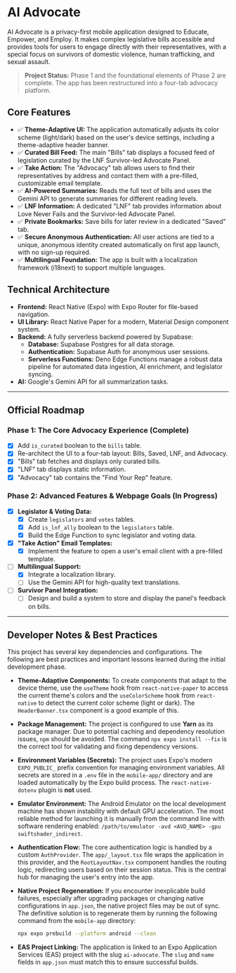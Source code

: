 # AI Advocate

AI Advocate is a privacy-first mobile application designed to Educate, Empower, and Employ. It makes complex legislative bills accessible and provides tools for users to engage directly with their representatives, with a special focus on survivors of domestic violence, human trafficking, and sexual assault.

> **Project Status:** Phase 1 and the foundational elements of Phase 2 are complete. The app has been restructured into a four-tab advocacy platform.

## Core Features

-   ✅ **Theme-Adaptive UI:** The application automatically adjusts its color scheme (light/dark) based on the user's device settings, including a theme-adaptive header banner.
-   ✅ **Curated Bill Feed:** The main "Bills" tab displays a focused feed of legislation curated by the LNF Survivor-led Advocate Panel.
-   ✅ **Take Action:** The "Advocacy" tab allows users to find their representatives by address and contact them with a pre-filled, customizable email template.
-   ✅ **AI-Powered Summaries:** Reads the full text of bills and uses the Gemini API to generate summaries for different reading levels.
-   ✅ **LNF Information:** A dedicated "LNF" tab provides information about Love Never Fails and the Survivor-led Advocate Panel.
-   ✅ **Private Bookmarks:** Save bills for later review in a dedicated "Saved" tab.
-   ✅ **Secure Anonymous Authentication:** All user actions are tied to a unique, anonymous identity created automatically on first app launch, with no sign-up required.
-   ✅ **Multilingual Foundation:** The app is built with a localization framework (i18next) to support multiple languages.

## Technical Architecture

-   **Frontend:** React Native (Expo) with Expo Router for file-based navigation.
-   **UI Library:** React Native Paper for a modern, Material Design component system.
-   **Backend:** A fully serverless backend powered by Supabase:
    -   **Database:** Supabase Postgres for all data storage.
    -   **Authentication:** Supabase Auth for anonymous user sessions.
    -   **Serverless Functions:** Deno Edge Functions manage a robust data pipeline for automated data ingestion, AI enrichment, and legislator syncing.
-   **AI:** Google's Gemini API for all summarization tasks.

---

## Official Roadmap

### Phase 1: The Core Advocacy Experience (Complete)
-   [x] Add `is_curated` boolean to the `bills` table.
-   [x] Re-architect the UI to a four-tab layout: Bills, Saved, LNF, and Advocacy.
-   [x] "Bills" tab fetches and displays only curated bills.
-   [x] "LNF" tab displays static information.
-   [x] "Advocacy" tab contains the "Find Your Rep" feature.

### Phase 2: Advanced Features & Webpage Goals (In Progress)
-   [x] **Legislator & Voting Data:**
    -   [x] Create `legislators` and `votes` tables.
    -   [x] Add `is_lnf_ally` boolean to the `legislators` table.
    -   [x] Build the Edge Function to sync legislator and voting data.
-   [x] **"Take Action" Email Templates:**
    -   [x] Implement the feature to open a user's email client with a pre-filled template.
-   [ ] **Multilingual Support:**
    -   [x] Integrate a localization library.
    -   [ ] Use the Gemini API for high-quality text translations.
-   [ ] **Survivor Panel Integration:**
    -   [ ] Design and build a system to store and display the panel's feedback on bills.

---

## Developer Notes & Best Practices

This project has several key dependencies and configurations. The following are best practices and important lessons learned during the initial development phase.

*   **Theme-Adaptive Components:** To create components that adapt to the device theme, use the `useTheme` hook from `react-native-paper` to access the current theme's colors and the `useColorScheme` hook from `react-native` to detect the current color scheme (light or dark). The `HeaderBanner.tsx` component is a good example of this.

*   **Package Management:** The project is configured to use **Yarn** as its package manager. Due to potential caching and dependency resolution issues, `npm` should be avoided. The command `npx expo install --fix` is the correct tool for validating and fixing dependency versions.

*   **Environment Variables (Secrets):** The project uses Expo's modern `EXPO_PUBLIC_` prefix convention for managing environment variables. All secrets are stored in a `.env` file in the `mobile-app/` directory and are loaded automatically by the Expo build process. The `react-native-dotenv` plugin is **not** used.

*   **Emulator Environment:** The Android Emulator on the local development machine has shown instability with default GPU acceleration. The most reliable method for launching it is manually from the command line with software rendering enabled: `/path/to/emulator -avd <AVD_NAME> -gpu swiftshader_indirect`.

*   **Authentication Flow:** The core authentication logic is handled by a custom `AuthProvider`. The `app/_layout.tsx` file wraps the application in this provider, and the `RootLayoutNav.tsx` component handles the routing logic, redirecting users based on their session status. This is the central hub for managing the user's entry into the app.

*   **Native Project Regeneration:** If you encounter inexplicable build failures, especially after upgrading packages or changing native configurations in `app.json`, the native project files may be out of sync. The definitive solution is to regenerate them by running the following command from the `mobile-app` directory:
    ```bash
    npx expo prebuild --platform android --clean
    ```

*   **EAS Project Linking:** The application is linked to an Expo Application Services (EAS) project with the slug `ai-advocate`. The `slug` and `name` fields in `app.json` must match this to ensure successful builds.